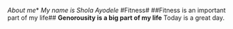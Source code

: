 *About me**
*My name is Shola Ayodele*
#Fitness#
##Fitness is an important part of my life##
**Genorousity is a big part of my life**
Today is a great day.